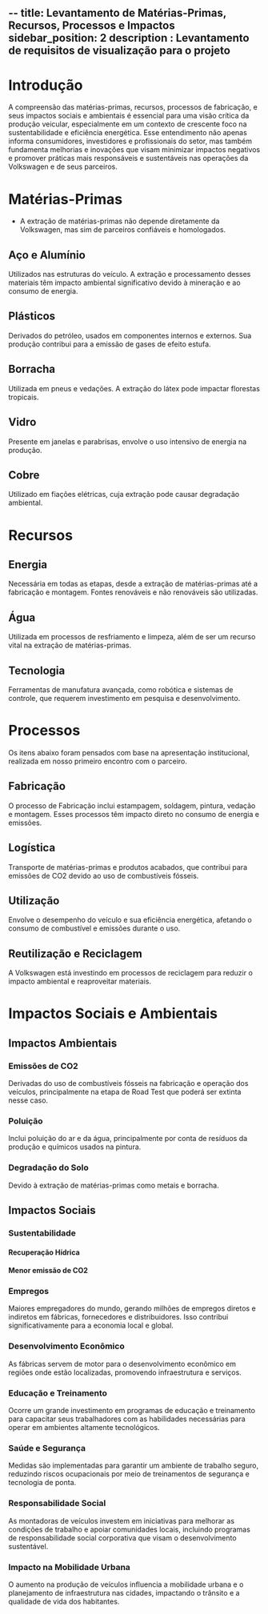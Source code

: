 --
title: Levantamento de Matérias-Primas, Recursos, Processos e Impactos
sidebar_position: 2
description : Levantamento de requisitos de visualização para o projeto
---

# Introdução

A compreensão das matérias-primas, recursos, processos de fabricação, e seus impactos sociais e ambientais é essencial para uma visão crítica da produção veicular, especialmente em um contexto de crescente foco na sustentabilidade e eficiência energética. Esse entendimento não apenas informa consumidores, investidores e profissionais do setor, mas também fundamenta melhorias e inovações que visam minimizar impactos negativos e promover práticas mais responsáveis e sustentáveis nas operações da Volkswagen e de seus parceiros.

# Matérias-Primas

* A extração de matérias-primas não depende diretamente da Volkswagen, mas sim de parceiros confiáveis e homologados. 

## Aço e Alumínio

Utilizados nas estruturas do veículo. A extração e processamento desses materiais têm impacto ambiental significativo devido à mineração e ao consumo de energia.

## Plásticos

Derivados do petróleo, usados em componentes internos e externos. Sua produção contribui para a emissão de gases de efeito estufa.

## Borracha

Utilizada em pneus e vedações. A extração do látex pode impactar florestas tropicais.

## Vidro

Presente em janelas e parabrisas, envolve o uso intensivo de energia na produção.

## Cobre

Utilizado em fiações elétricas, cuja extração pode causar degradação ambiental.

# Recursos

## Energia

Necessária em todas as etapas, desde a extração de matérias-primas até a fabricação e montagem. Fontes renováveis e não renováveis são utilizadas.

## Água

Utilizada em processos de resfriamento e limpeza, além de ser um recurso vital na extração de matérias-primas.

## Tecnologia

Ferramentas de manufatura avançada, como robótica e sistemas de controle, que requerem investimento em pesquisa e desenvolvimento.

#  Processos

Os itens abaixo foram pensados com base na apresentação institucional, realizada em nosso primeiro encontro com o parceiro.

## Fabricação

O processo de Fabricação inclui estampagem, soldagem, pintura, vedação e montagem. Esses processos têm impacto direto no consumo de energia e emissões.

## Logística

Transporte de matérias-primas e produtos acabados, que contribui para emissões de CO2 devido ao uso de combustíveis fósseis.

## Utilização

Envolve o desempenho do veículo e sua eficiência energética, afetando o consumo de combustível e emissões durante o uso.

## Reutilização e Reciclagem

A Volkswagen está investindo em processos de reciclagem para reduzir o impacto ambiental e reaproveitar materiais.

# Impactos Sociais e Ambientais

## Impactos Ambientais

### Emissões de CO2

Derivadas do uso de combustíveis fósseis na fabricação e operação dos veículos, principalmente na etapa de Road Test que poderá ser extinta nesse caso.

### Poluição

Inclui poluição do ar e da água, principalmente por conta de resíduos da produção e químicos usados na pintura.

### Degradação do Solo

Devido à extração de matérias-primas como metais e borracha.

## Impactos Sociais

### Sustentabilidade

#### Recuperação Hídrica

#### Menor emissão de CO2

### Empregos

Maiores empregadores do mundo, gerando milhões de empregos diretos e indiretos em fábricas, fornecedores e distribuidores. Isso contribui significativamente para a economia local e global.

### Desenvolvimento Econômico

As fábricas servem de motor para o desenvolvimento econômico em regiões onde estão localizadas, promovendo infraestrutura e serviços.

### Educação e Treinamento

Ocorre um grande investimento em programas de educação e treinamento para capacitar seus trabalhadores com as habilidades necessárias para operar em ambientes altamente tecnológicos.

### Saúde e Segurança

Medidas são implementadas para garantir um ambiente de trabalho seguro, reduzindo riscos ocupacionais por meio de treinamentos de segurança e tecnologia de ponta.

### Responsabilidade Social

As montadoras de veículos investem em iniciativas para melhorar as condições de trabalho e apoiar comunidades locais, incluindo programas de responsabilidade social corporativa que visam o desenvolvimento sustentável.

### Impacto na Mobilidade Urbana

O aumento na produção de veículos influencia a mobilidade urbana e o planejamento de infraestrutura nas cidades, impactando o trânsito e a qualidade de vida dos habitantes.
